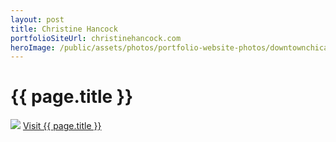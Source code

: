 ```yaml
---
layout: post
title: Christine Hancock
portfolioSiteUrl: christinehancock.com
heroImage: /public/assets/photos/portfolio-website-photos/downtownchicagorealestate-scr.png
---
```


<div id="our-portfolio">
  <h1>{{ page.title }}</h1>
  <div class="container">
    <img src="{{ site.url }}{{page.heroImage }}" />
    <a class="request-quote" href="{{ page.portfolioSiteUrl }}">Visit {{ page.title }}</a>
  </div>
</div>
